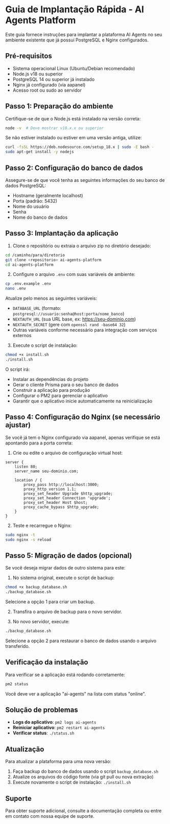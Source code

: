 # Guia de Implantação Rápida - AI Agents Platform

Este guia fornece instruções para implantar a plataforma AI Agents no seu ambiente existente que já possui PostgreSQL e Nginx configurados.

## Pré-requisitos

- Sistema operacional Linux (Ubuntu/Debian recomendado)
- Node.js v18 ou superior
- PostgreSQL 14 ou superior já instalado
- Nginx já configurado (via aapanel)
- Acesso root ou sudo ao servidor

## Passo 1: Preparação do ambiente

Certifique-se de que o Node.js está instalado na versão correta:

```bash
node -v  # Deve mostrar v18.x.x ou superior
```

Se não estiver instalado ou estiver em uma versão antiga, utilize:

```bash
curl -fsSL https://deb.nodesource.com/setup_18.x | sudo -E bash -
sudo apt-get install -y nodejs
```

## Passo 2: Configuração do banco de dados

Assegure-se de que você tenha as seguintes informações do seu banco de dados PostgreSQL:
- Hostname (geralmente localhost)
- Porta (padrão: 5432)
- Nome do usuário 
- Senha
- Nome do banco de dados

## Passo 3: Implantação da aplicação

1. Clone o repositório ou extraia o arquivo zip no diretório desejado:

```bash
cd /caminho/para/diretorio
git clone <repositorio> ai-agents-platform
cd ai-agents-platform
```

2. Configure o arquivo `.env` com suas variáveis de ambiente:

```bash
cp .env.example .env
nano .env
```

Atualize pelo menos as seguintes variáveis:
- `DATABASE_URL` (formato: `postgresql://usuario:senha@host:porta/nome_banco`)
- `NEXTAUTH_URL` (sua URL base, ex: https://seu-dominio.com)
- `NEXTAUTH_SECRET` (gere com `openssl rand -base64 32`)
- Outras variáveis conforme necessário para integração com serviços externos

3. Execute o script de instalação:

```bash
chmod +x install.sh
./install.sh
```

O script irá:
- Instalar as dependências do projeto
- Gerar o cliente Prisma para o seu banco de dados
- Construir a aplicação para produção
- Configurar o PM2 para gerenciar o aplicativo
- Garantir que o aplicativo inicie automaticamente na reinicialização

## Passo 4: Configuração do Nginx (se necessário ajustar)

Se você já tem o Nginx configurado via aapanel, apenas verifique se está apontando para a porta correta:

1. Crie ou edite o arquivo de configuração virtual host:

```
server {
    listen 80;
    server_name seu-dominio.com;

    location / {
        proxy_pass http://localhost:3000;
        proxy_http_version 1.1;
        proxy_set_header Upgrade $http_upgrade;
        proxy_set_header Connection 'upgrade';
        proxy_set_header Host $host;
        proxy_cache_bypass $http_upgrade;
    }
}
```

2. Teste e recarregue o Nginx:

```bash
sudo nginx -t
sudo nginx -s reload
```

## Passo 5: Migração de dados (opcional)

Se você deseja migrar dados de outro sistema para este:

1. No sistema original, execute o script de backup:

```bash
chmod +x backup_database.sh
./backup_database.sh
```

Selecione a opção 1 para criar um backup.

2. Transfira o arquivo de backup para o novo servidor.

3. No novo servidor, execute:

```bash
./backup_database.sh
```

Selecione a opção 2 para restaurar o banco de dados usando o arquivo transferido.

## Verificação da instalação

Para verificar se a aplicação está rodando corretamente:

```bash
pm2 status
```

Você deve ver a aplicação "ai-agents" na lista com status "online".

## Solução de problemas

- **Logs do aplicativo**: `pm2 logs ai-agents`
- **Reiniciar aplicativo**: `pm2 restart ai-agents`
- **Verificar status**: `./status.sh`

## Atualização

Para atualizar a plataforma para uma nova versão:

1. Faça backup do banco de dados usando o script `backup_database.sh`
2. Atualize os arquivos do código fonte (via git pull ou nova extração)
3. Execute novamente o script de instalação: `./install.sh`

## Suporte

Para obter suporte adicional, consulte a documentação completa ou entre em contato com nossa equipe de suporte. 